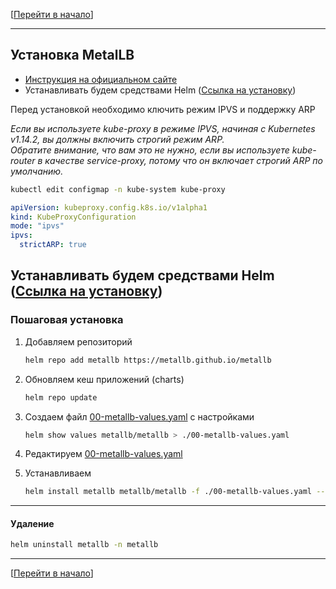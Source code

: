 [[Перейти в начало](../../README.md)]

---

## Установка MetalLB

* [Инструкция на официальном сайте](https://metallb.org/installation/)
* Устанавливать будем средствами Helm ([Ссылка на установку](../install-helm/README.md))

Перед установкой необходимо ключить режим IPVS и поддержку ARP

*Если вы используете kube-proxy в режиме IPVS, начиная с Kubernetes v1.14.2, вы должны включить строгий режим ARP.\
Обратите внимание, что вам это не нужно, если вы используете kube-router в качестве service-proxy, потому что он включает строгий ARP по умолчанию.*

```bash
kubectl edit configmap -n kube-system kube-proxy
```
```yaml
apiVersion: kubeproxy.config.k8s.io/v1alpha1
kind: KubeProxyConfiguration
mode: "ipvs"
ipvs:
  strictARP: true
```

Устанавливать будем средствами Helm ([Ссылка на установку](../install-helm/README.md))
---
### Пошаговая установка

1. Добавляем репозиторий
    ```bash
    helm repo add metallb https://metallb.github.io/metallb
    ```

2. Обновляем кеш приложений (charts)
    ```bash
    helm repo update
    ```

3. Создаем файл [00-metallb-values.yaml](./00-metallb-values.yaml) с настройками
    ```bash
    helm show values metallb/metallb > ./00-metallb-values.yaml
    ```

4. Редактируем [00-metallb-values.yaml](./00-metallb-values.yaml)

5. Устанавливаем
    ```bash
    helm install metallb metallb/metallb -f ./00-metallb-values.yaml --namespace metallb --create-namespace
    ```

---

#### Удаление

```bash
helm uninstall metallb -n metallb
```

---

[[Перейти в начало](../../README.md)]
